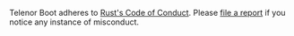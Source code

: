 Telenor Boot adheres to [Rust's Code of Conduct]. Please
[file a report] if you notice any instance of misconduct.

[Rust's Code of Conduct]: https://www.rust-lang.org/policies/code-of-conduct
[file a report]: https://telenorgroup.integrityline.com/wb;eFormGuid=dae1505a-c690-4bf0-b979-981e70c88bb4;siteId=31196;folderId=null
